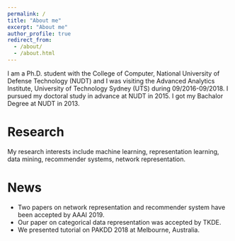 ```yaml
---
permalink: /
title: "About me"
excerpt: "About me"
author_profile: true
redirect_from: 
  - /about/
  - /about.html
---
```


I am a Ph.D. student with the College of Computer, National University of Defense Technology (NUDT) and I was visiting the Advanced Analytics Institute, University of Technology Sydney (UTS) during 09/2016-09/2018. I pursued my doctoral study in advance at NUDT in 2015. I got my Bachalor Degree at NUDT in 2013. 

Research
========

My research interests include machine learning, representation learning, data mining, recommender systems, network representation.

News
=======
* Two papers on network representation and recommender system have been accepted by AAAI 2019.
* Our paper on categorical data representation was accepted by TKDE.
* We presented tutorial on PAKDD 2018 at Melbourne, Australia.




